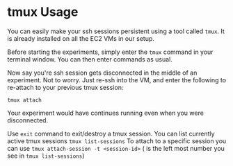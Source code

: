 # tmux Usage

You can easily make your ssh sessions persistent using a tool called `tmux`. It is already installed on all the EC2 VMs in our setup.

Before starting the experiments, simply enter the `tmux` command in your terminal window. You can then enter commands as usual.

Now say you're ssh session gets disconnected in the middle of an experiment. Not to worry. Just re-ssh into the VM, and enter the following to re-attach to your previous tmux session:
```
tmux attach
```

Your experiment would have continues running even when you were disconnected.

Use `exit` command to exit/destroy a tmux session.
You can list currently active tmux sessions `tmux list-sessions`
To attach to a specific session you can use `tmux attach-session -t <session-id>` (<session-id> is the left most number you see in `tmux list-sessions`)
